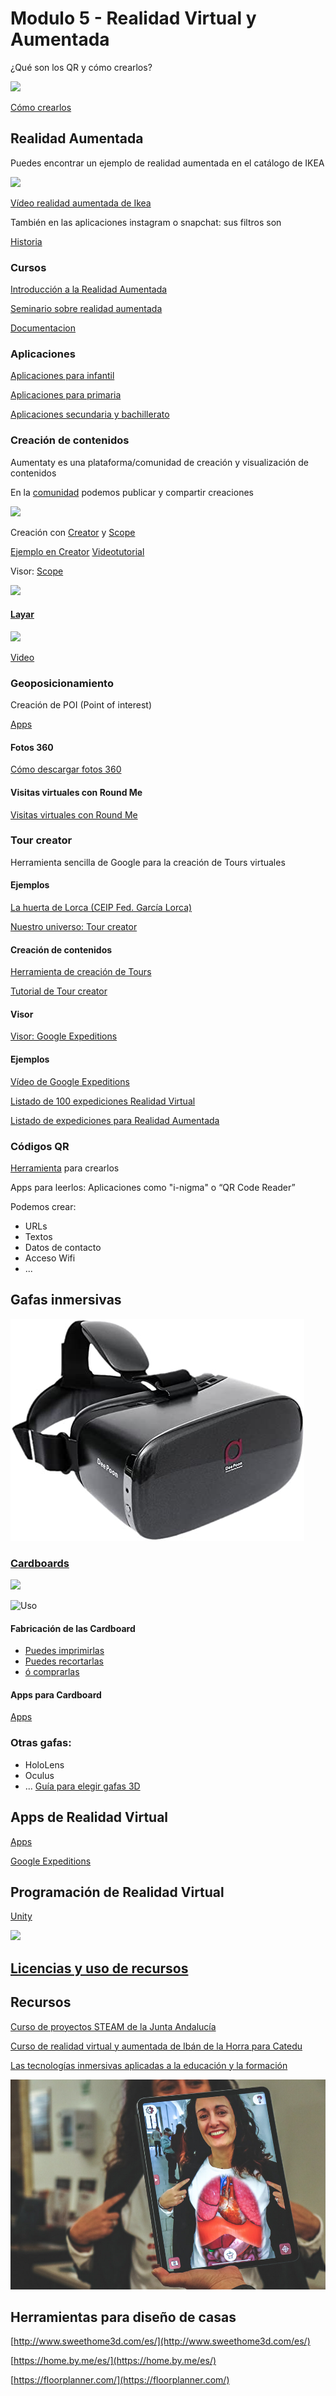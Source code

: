 # Modulo 5 - Realidad Virtual y Aumentada

¿Qué son los QR y cómo crearlos?

![](https://www.unitag.io/qreator/generate?crs=xnjFkEn%252FP85fCPDXJ%252FXXKnPnKU%252FtWVh9E7ei8Ex%252BR4XsTvus59MiRl4OtJ5Y%252F3aRXopA7Qn4wJ6m3qLfsP4IWv39ocSd3mMczmj1AuyiW6K%252F58n8n8s5NK61vAUi6GUR9QhYs1xUoNWG3PC4owAgU1Q%252FHThW3FIfdeEUqZ%252BlJgc%253D&crd=fhOysE0g3Bah%252BuqXA7NPQx2rrS2o9rjHfmG68tV%252F4kylibNjKGl2GGC8IAoEo6rKgwkb1fpkaZPApHKzcfkZGyMsecxbeLHcNyZc3SXr4FDHwPNUVPaqglGbjk8LdT9CRKZZeWnDDep2xIT%252BCyNTg%252FRc%252B2xrIWgE4HeocGM2N31agpZmso2N%252Fds68%252FpaSn5z)

[Cómo crearlos](https://github.com/javacasm/IniciacionProgramacionRobotica3DRealidadAumentada/blob/master/RealidadA/README.md#c%C3%B3digos-qr)

## Realidad Aumentada

Puedes encontrar un ejemplo de realidad aumentada en el catálogo de IKEA

![](https://www.actualidadiphone.com/wp-content/uploads/2017/09/vdnztasuyew-e1505917112610.jpg)

[Vídeo realidad aumentada de Ikea](https://www.youtube.com/watch?v=wukvYKi7UrI)

También en las aplicaciones instagram o snapchat: sus filtros son 

[Historia](https://github.com/catedu/introduccion-a-la-realidad-aumentada/blob/master/conceptos-basicos-historia.md)

### Cursos

[Introducción a la Realidad Aumentada](https://moodle.catedu.es/course/view.php?id=7)

[Seminario sobre realidad aumentada](https://aalonsogr.webnode.es/seminario-de-coordinadores-ryc-primaria-/realidad-aumentada/)

[Documentacion](https://github.com/catedu/introduccion-a-la-realidad-aumentada)

### Aplicaciones

[Aplicaciones para infantil](https://github.com/catedu/introduccion-a-la-realidad-aumentada/blob/master/apps-de-realidad-aumentada-ed-infantil.md)

[Aplicaciones para primaria](https://github.com/catedu/introduccion-a-la-realidad-aumentada/blob/master/apps-de-realidad-aumentada-ed-primaria.md)

[Aplicaciones secundaria y bachillerato](https://github.com/catedu/introduccion-a-la-realidad-aumentada/blob/master/apps-de-realidad-aumentada-ed-secundaria-bachillerato.md)

### Creación de contenidos

Aumentaty es una plataforma/comunidad de creación y visualización de contenidos

En la [comunidad](http://www.aumentaty.com/community/es/) podemos publicar y compartir creaciones

![](https://i1.wp.com/aumenta.me/wp-content/uploads/2017/10/imageaumentame.jpg)

Creación con [Creator](http://www.aumentaty.com/community/es/) y [Scope](https://play.google.com/store/apps/details?id=com.aumentaty.scope&hl=es)

[Ejemplo en Creator](https://moodle.catedu.es/mod/book/view.php?id=9981&chapterid=453) [Videotutorial](https://moodle.catedu.es/mod/book/view.php?id=1000&chapterid=26)

Visor: [Scope](https://play.google.com/store/apps/details?id=com.aumentaty.scope&hl=es)

![](https://www.marketingdirecto.com/wp-content/uploads/2017/11/aumentaty-principal.jpg)

#### [Layar](https://www.layar.com/)

![](https://i.pinimg.com/originals/1b/66/20/1b6620c70780b07b0dfed66e679c0c50.png)

[Video](https://youtu.be/ZR4eSmmPCxg)

### Geoposicionamiento

Creación de POI (Point of interest)

[Apps](https://catedu.gitbooks.io/introduccion-a-la-realidad-aumentada/content/app-de-interes.html)


#### Fotos 360

[Cómo descargar fotos 360](https://educacionadistancia.juntadeandalucia.es/profesorado/autoformacion/mod/book/view.php?id=6805)

#### Visitas virtuales con Round Me

[Visitas virtuales con Round Me](https://educacionadistancia.juntadeandalucia.es/profesorado/autoformacion/mod/book/view.php?id=6807)

### Tour creator

Herramienta sencilla de Google para la creación de Tours virtuales

#### Ejemplos
[La huerta de Lorca (CEIP Fed. García Lorca)](https://poly.google.com/u/0/view/9Mz2g3b3M5N)

[Nuestro universo: Tour creator](https://unblogfantasticoenguevejar.blogspot.com/2018/11/nuestro-universo-en-virtual.html)

#### Creación de contenidos
[Herramienta de creación de Tours](https://poly.google.com/creator/tours?dmr=0&pli=1/creator/tours/)

[Tutorial de Tour creator](https://arvr.google.com/tourcreator/)

#### Visor

[Visor: Google Expeditions](https://edu.google.com/intl/es-419/products/vr-ar/expeditions/?modal_active=none)

#### Ejemplos

[Vídeo de Google Expeditions](https://edu.google.com/intl/es-419/products/vr-ar/expeditions/?modal_active=modal-video-n29VQwW-03o)


[Listado de 100 expediciones Realidad Virtual](https://docs.google.com/spreadsheets/d/1uwWvAzAiQDueKXkxvqF6rS84oae2AU7eD8bhxzJ9SdY/edit#gid=765151678)

[Listado de expediciones para Realidad Aumentada](https://docs.google.com/spreadsheets/d/1uwWvAzAiQDueKXkxvqF6rS84oae2AU7eD8bhxzJ9SdY/edit#gid=0)

### Códigos QR

[Herramienta](https://www.unitag.io/es/qrcode) para crearlos

Apps para leerlos: Aplicaciones como "i-nigma" o “QR Code Reader”

Podemos crear:

* URLs
* Textos
* Datos de contacto
* Acceso Wifi
* ...

## Gafas inmersivas

![Gafas inmersivas](./images/61-wB+54kRL._AC_SY355_.jpg)

### [Cardboards](https://arvr.google.com/intl/es_es/cardboard/)

![](https://images-na.ssl-images-amazon.com/images/I/61SHCTHeWGL._SX679_.jpg)

![Uso](https://techviral.net/wp-content/uploads/2016/08/Use-Google-Cardboard-In-The-Phone-Not-Having-Gyroscope-Sensor.jpg)

#### Fabricación de las Cardboard

* [Puedes imprimirlas](https://www.instructables.com/id/3D-Printed-Google-Cardboard-Kit/)
* [Puedes recortarlas](https://www.instructables.com/id/How-to-make-Google-Cardboard/)
* [ó comprarlas](https://arvr.google.com/cardboard/get-cardboard/)

#### Apps para Cardboard

[Apps](https://arvr.google.com/intl/es_es/cardboard/apps/)

### Otras gafas:
* HoloLens
* Oculus
* ...
[Guía para elegir gafas 3D](https://elpelusa.es/nuevo-mundo-con-gafas-3d)

## Apps de Realidad Virtual

[Apps](https://catedu.gitbooks.io/introduccion-a-la-realidad-aumentada/content/ra-apps-de-realidad-virtual.html)

[Google Expeditions](https://edu.google.com/intl/es-419/products/vr-ar/expeditions/?modal_active=none)

## Programación de Realidad Virtual

[Unity](https://unity.com/es/unity/features/vr)

![](https://unity.com/sites/default/files/styles/16_9_s_scale_width/public/2019-09/gloomy-43.jpg?itok=Svx-2UdR)


## [Licencias y uso de recursos](https://catedu.gitbooks.io/introduccion-a-la-realidad-aumentada/content/ra-recursos-educativos-abiertos-rea.html)

## Recursos

[Curso de proyectos STEAM de la Junta Andalucía](https://educacionadistancia.juntadeandalucia.es/profesorado/autoformacion/course/view.php?id=150&section=6)

[Curso de realidad virtual y aumentada de Ibán de la Horra para Catedu](https://catedu.gitbooks.io/introduccion-a-la-realidad-aumentada/content/)

[Las tecnologías inmersivas aplicadas a la educación y la formación](https://eldiariodelaeducacion.com/espiral/2020/02/20/las-tecnologias-inmersivas-aplicadas-a-la-educacion-y-la-formacion/)

![](./images/AR.jpg)

## Herramientas para diseño de casas

[http://www.sweethome3d.com/es/](http://www.sweethome3d.com/es/)

[https://home.by.me/es/](https://home.by.me/es/)

[https://floorplanner.com/](https://floorplanner.com/)
